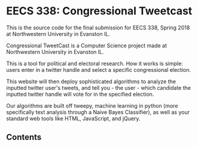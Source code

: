 # EECS 338: Congressional Tweetcast

This is the source code for the final submission for EECS 338, Spring 2018 at Northwestern University in Evanston IL.

Congressional TweetCast is a Computer Science project made at Northwestern University in Evanston IL.

This is a tool for political and electoral research. How it works is simple: users enter in a twitter handle and select a specific congressional election.

This website will then deploy sophisticated algorithms to analyze the inputted twitter user's tweets, and tell you - the user - which candidate the inputted twitter handle will vote for in the specified election.

Our algorithms are built off tweepy, machine learning in python (more specifically text analysis through a Naive Bayes Classifier), as well as your standard web tools like HTML, JavaScript, and jQuery.

## Contents
